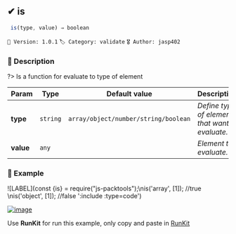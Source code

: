 ## ✔ is 

```javascript
 is(type, value) ⇒ boolean  
``` 


`📢 Version: 1.0.1`  `🏷️ Category: validate` `🎖️ Author: jasp402` 

### 📝 Description 


?> Is a function for evaluate to type of element 


| Param | Type | Default value | Description |
| --- | --- | --- | --- |
| **type** | `string` | ` array/object/number/string/boolean ` | _Define type of element that want evaluate._ | 
| **value** | `any` | ` ` | _Element to evaluate._ | 



### 🧪 Example 


![LABEL](const {is} = require("js-packtools");\nis('array', [1]); //true \nis('object', [1]); //false ':include :type=code')




[![image](https://user-images.githubusercontent.com/8978470/89190058-8603d500-d566-11ea-914f-284448e5a1b6.png)](https://npm.runkit.com/js-packtools) 
 
Use **RunKit** for run this example, only copy and paste in [RunKit](https://npm.runkit.com/js-packtools)
